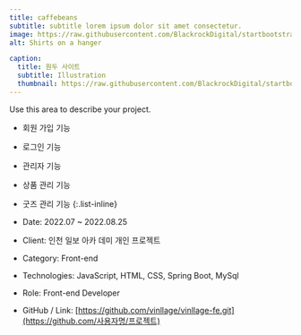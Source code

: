 ```yaml
---
title: caffebeans
subtitle: subtitle lorem ipsum dolor sit amet consectetur.
image: https://raw.githubusercontent.com/BlackrockDigital/startbootstrap-agency/master/src/assets/img/portfolio/01-full.jpg
alt: Shirts on a hanger

caption:
  title: 원두 사이트
  subtitle: Illustration
  thumbnail: https://raw.githubusercontent.com/BlackrockDigital/startbootstrap-agency/master/src/assets/img/portfolio/01-thumbnail.jpg
---
```


Use this area to describe your project.
-  회원 가입 기능 
-  로그인 기능 
-  관리자 기능 
-  상품 관리 기능 
-  굿즈 관리 기능
{:.list-inline}

- Date: 2022.07 ~ 2022.08.25
- Client: 인천 일보 아카 데미 개인 프로젝트
- Category: Front-end
- Technologies: JavaScript, HTML, CSS,  Spring Boot, MySql
- Role: Front-end Developer
- GitHub / Link: [https://github.com/vinllage/vinllage-fe.git](https://github.com/사용자명/프로젝트)